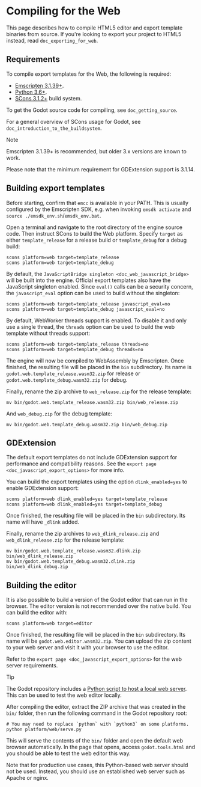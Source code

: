 # Compiling for the Web

This page describes how to compile HTML5 editor and export template
binaries from source. If you're looking to export your project to HTML5
instead, read `doc_exporting_for_web`.

## Requirements

To compile export templates for the Web, the following is required:

-   [Emscripten 3.1.39+](https://emscripten.org).
-   [Python 3.6+](https://www.python.org/).
-   [SCons 3.1.2+](https://scons.org/pages/download.html) build system.

To get the Godot source code for compiling, see `doc_getting_source`.

For a general overview of SCons usage for Godot, see
`doc_introduction_to_the_buildsystem`.

Note

Emscripten 3.1.39+ is recommended, but older 3.x versions are known to
work.

Please note that the minimum requirement for GDExtension support is
3.1.14.

## Building export templates

Before starting, confirm that `emcc` is available in your PATH. This is
usually configured by the Emscripten SDK, e.g. when invoking
`emsdk activate` and `source ./emsdk_env.sh`/`emsdk_env.bat`.

Open a terminal and navigate to the root directory of the engine source
code. Then instruct SCons to build the Web platform. Specify `target` as
either `template_release` for a release build or `template_debug` for a
debug build:

    scons platform=web target=template_release
    scons platform=web target=template_debug

By default, the `JavaScriptBridge singleton <doc_web_javascript_bridge>`
will be built into the engine. Official export templates also have the
JavaScript singleton enabled. Since `eval()` calls can be a security
concern, the `javascript_eval` option can be used to build without the
singleton:

    scons platform=web target=template_release javascript_eval=no
    scons platform=web target=template_debug javascript_eval=no

By default, WebWorker threads support is enabled. To disable it and only
use a single thread, the `threads` option can be used to build the web
template without threads support:

    scons platform=web target=template_release threads=no
    scons platform=web target=template_debug threads=no

The engine will now be compiled to WebAssembly by Emscripten. Once
finished, the resulting file will be placed in the `bin` subdirectory.
Its name is `godot.web.template_release.wasm32.zip` for release or
`godot.web.template_debug.wasm32.zip` for debug.

Finally, rename the zip archive to `web_release.zip` for the release
template:

    mv bin/godot.web.template_release.wasm32.zip bin/web_release.zip

And `web_debug.zip` for the debug template:

    mv bin/godot.web.template_debug.wasm32.zip bin/web_debug.zip

## GDExtension

The default export templates do not include GDExtension support for
performance and compatibility reasons. See the
`export page <doc_javascript_export_options>` for more info.

You can build the export templates using the option `dlink_enabled=yes`
to enable GDExtension support:

    scons platform=web dlink_enabled=yes target=template_release
    scons platform=web dlink_enabled=yes target=template_debug

Once finished, the resulting file will be placed in the `bin`
subdirectory. Its name will have `_dlink` added.

Finally, rename the zip archives to `web_dlink_release.zip` and
`web_dlink_release.zip` for the release template:

    mv bin/godot.web.template_release.wasm32.dlink.zip bin/web_dlink_release.zip
    mv bin/godot.web.template_debug.wasm32.dlink.zip bin/web_dlink_debug.zip

## Building the editor

It is also possible to build a version of the Godot editor that can run
in the browser. The editor version is not recommended over the native
build. You can build the editor with:

    scons platform=web target=editor

Once finished, the resulting file will be placed in the `bin`
subdirectory. Its name will be `godot.web.editor.wasm32.zip`. You can
upload the zip content to your web server and visit it with your browser
to use the editor.

Refer to the `export page <doc_javascript_export_options>` for the web
server requirements.

Tip

The Godot repository includes a [Python script to host a local web
server](https://raw.githubusercontent.com/godotengine/godot/master/platform/web/serve.py).
This can be used to test the web editor locally.

After compiling the editor, extract the ZIP archive that was created in
the `bin/` folder, then run the following command in the Godot
repository root:

    # You may need to replace `python` with `python3` on some platforms.
    python platform/web/serve.py

This will serve the contents of the `bin/` folder and open the default
web browser automatically. In the page that opens, access
`godot.tools.html` and you should be able to test the web editor this
way.

Note that for production use cases, this Python-based web server should
not be used. Instead, you should use an established web server such as
Apache or nginx.
